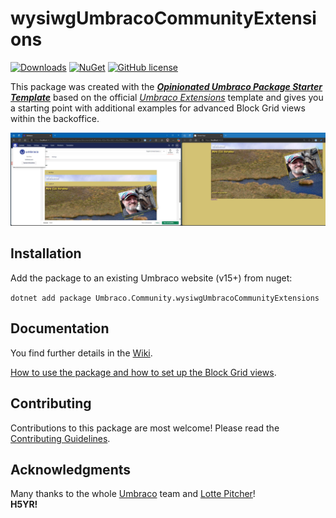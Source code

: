 # wysiwgUmbracoCommunityExtensions

[![Downloads](https://img.shields.io/nuget/dt/Umbraco.Community.wysiwgUmbracoCommunityExtensions?color=cc9900)](https://www.nuget.org/packages/Umbraco.Community.wysiwgUmbracoCommunityExtensions/)
[![NuGet](https://img.shields.io/nuget/vpre/Umbraco.Community.wysiwgUmbracoCommunityExtensions?color=0273B3)](https://www.nuget.org/packages/Umbraco.Community.wysiwgUmbracoCommunityExtensions)
[![GitHub license](https://img.shields.io/github/license/idseefeld/Wysiwg.Umbraco.Community.Extensions?color=8AB803)](../LICENSE)

This package was created with the [***Opinionated Umbraco Package Starter Template***](https://github.com/LottePitcher/opinionated-package-starter) based on the official [*Umbraco Extensions*](https://github.com/umbraco/Umbraco-CMS/tree/contrib/templates/UmbracoExtension) template and gives you a starting point with additional examples for advanced Block Grid views within the backoffice.

![Screenshot: backoffice vs frontend](../docs/screenshots/BOvsFrontend-v3.jpg)



<!--
Including screenshots is a really good idea! 

If you put images into /docs/screenshots, then you would reference them in this readme as, for example:

<img alt="..." src="https://github.com/idseefeld/Wysiwg.Umbraco.Community.Extensions/blob/develop/docs/screenshots/screenshot.png">
-->

## Installation

Add the package to an existing Umbraco website (v15+) from nuget:

`dotnet add package Umbraco.Community.wysiwgUmbracoCommunityExtensions`

## Documentation

You find further details in the [Wiki](https://github.com/idseefeld/Wysiwg.Umbraco.Community.Extensions/wiki).

[How to use the package and how to set up the Block Grid views](https://github.com/idseefeld/Wysiwg.Umbraco.Community.Extensions/wiki/Setup-of-WYSIWG-Block-Grid-Elements).

## Contributing

Contributions to this package are most welcome! Please read the [Contributing Guidelines](CONTRIBUTING.md).

## Acknowledgments

Many thanks to the whole [Umbraco](https://umbraco.com/) team and [Lotte Pitcher](https://github.com/LottePitcher)!<br> **H5YR!** 